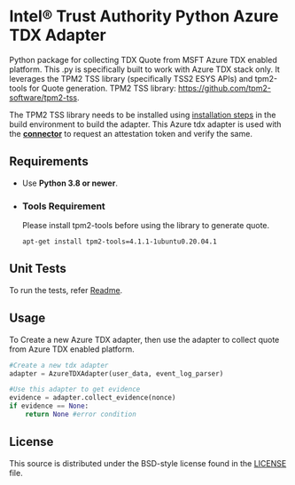 # Intel® Trust Authority Python Azure TDX Adapter

Python package for collecting TDX Quote from MSFT Azure TDX enabled platform. This .py is specifically built to work with Azure TDX stack only. It leverages the TPM2 TSS library (specifically TSS2 ESYS APIs) and tpm2-tools for Quote generation. TPM2 TSS library: https://github.com/tpm2-software/tpm2-tss.

The TPM2 TSS library needs to be installed using [installation steps](https://github.com/tpm2-software/tpm2-tss/blob/master/INSTALL.md) in the build environment to build the adapter. This Azure tdx adapter is used with the [**connector**](../../connector/README.md) to request an attestation token and verify the same. 

## Requirements

- Use **Python 3.8 or newer**.

- ### Tools Requirement
    Please install tpm2-tools before using the library to generate quote.

    ```
    apt-get install tpm2-tools=4.1.1-1ubuntu0.20.04.1
    ```

## Unit Tests
To run the tests, refer [Readme](../../../test/README.md).

## Usage

To Create a new Azure TDX adapter, then use the adapter to collect quote from Azure TDX enabled platform.

```python
#Create a new tdx adapter
adapter = AzureTDXAdapter(user_data, event_log_parser)

#Use this adapter to get evidence
evidence = adapter.collect_evidence(nonce)
if evidence == None:
    return None #error condition
```

## License

This source is distributed under the BSD-style license found in the [LICENSE](../../../LICENSE)
file.